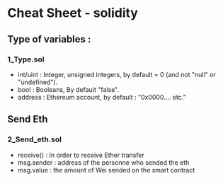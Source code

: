 # Cheat Sheet - solidity 
## Type of variables :
### 1_Type.sol
- int/uint : Integer, unsigned integers, by default = 0 (and not "null" or "undefined").
- bool : Booleans, By default "false".
- address : Ethereum account, by default : "0x0000.... etc."
## Send Eth
### 2_Send_eth.sol
- receive() : In order to receive Ether transfer
- msg.sender : address of the personne who sended the eth
- msg.value : the amount of Wei sended on the smart contract
